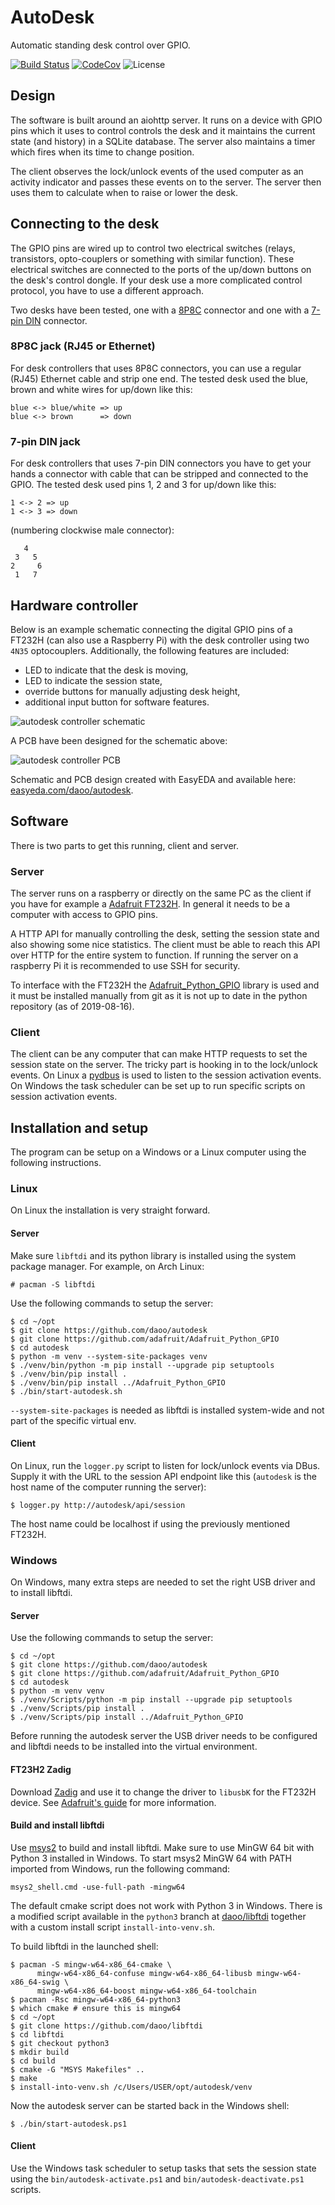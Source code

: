 # AutoDesk

Automatic standing desk control over GPIO.

[![Build Status](https://travis-ci.org/daoo/autodesk.svg?branch=master)](https://travis-ci.org/daoo/autodesk)
[![CodeCov](https://codecov.io/gh/daoo/autodesk/branch/master/graph/badge.svg)](https://codecov.io/gh/daoo/autodesk)
![License](https://img.shields.io/github/license/daoo/autodesk.svg)

## Design

The software is built around an aiohttp server. It runs on a device with GPIO
pins which it uses to control controls the desk and it maintains the current
state (and history) in a SQLite database. The server also maintains a timer
which fires when its time to change position.

The client observes the lock/unlock events of the used computer as an activity
indicator and passes these events on to the server. The server then uses
them to calculate when to raise or lower the desk.

## Connecting to the desk

The GPIO pins are wired up to control two electrical switches (relays,
transistors, opto-couplers or something with similar function). These
electrical switches are connected to the ports of the up/down buttons on the
desk's control dongle. If your desk use a more complicated control protocol,
you have to use a different approach.

Two desks have been tested, one with a
[8P8C](https://en.wikipedia.org/wiki/Modular_connector#8P8C) connector and one
with a [7-pin DIN](https://en.wikipedia.org/wiki/DIN_connector) connector.

### 8P8C jack (RJ45 or Ethernet)

For desk controllers that uses 8P8C connectors, you can use a regular (RJ45)
Ethernet cable and strip one end. The tested desk used the blue, brown and
white wires for up/down like this:

    blue <-> blue/white => up
    blue <-> brown      => down

### 7-pin DIN jack

For desk controllers that uses 7-pin DIN connectors you have to get your hands
a connector with cable that can be stripped and connected to the GPIO. The
tested desk used pins 1, 2 and 3 for up/down like this:

    1 <-> 2 => up
    1 <-> 3 => down

(numbering clockwise male connector):

       4
     3   5
    2     6
     1   7

## Hardware controller

Below is an example schematic connecting the digital GPIO pins of a FT232H (can
also use a Raspberry Pi) with the desk controller using two `4N35`
optocouplers. Additionally, the following features are included:

  * LED to indicate that the desk is moving,
  * LED to indicate the session state,
  * override buttons for manually adjusting desk height,
  * additional input button for software features.

![autodesk controller schematic](./schematic.svg)

A PCB have been designed for the schematic above:

![autodesk controller PCB](./pcb.svg)

Schematic and PCB design created with EasyEDA and available here:
[easyeda.com/daoo/autodesk](https://easyeda.com/daoo/autodesk).

## Software

There is two parts to get this running, client and server.

### Server

The server runs on a raspberry or directly on the same PC as the client if you have
for example a [Adafruit FT232H](https://learn.adafruit.com/adafruit-ft232h-breakout/overview).
In general it needs to be a computer with access to GPIO pins.

A HTTP API for manually controlling the desk, setting the session state and
also showing some nice statistics. The client must be able to reach this API
over HTTP for the entire system to function. If running the server on a
raspberry Pi it is recommended to use SSH for security.

To interface with the FT232H the
[Adafruit_Python_GPIO](https://github.com/adafruit/Adafruit_Python_GPIO)
library is used and it must be installed manually from git as it is not up to
date in the python repository (as of 2019-08-16).

### Client

The client can be any computer that can make HTTP requests to set the session
state on the server. The tricky part is hooking in to the lock/unlock events.
On Linux a [pydbus](https://github.com/LEW21/pydbus) is used to listen to the
session activation events. On Windows the task scheduler can be set up to run
specific scripts on session activation events.

## Installation and setup

The program can be setup on a Windows or a Linux computer using the following
instructions.

### Linux

On Linux the installation is very straight forward.

#### Server

Make sure `libftdi` and its python library is installed using the
system package manager. For example, on Arch Linux:

    # pacman -S libftdi

Use the following commands to setup the server:

    $ cd ~/opt
    $ git clone https://github.com/daoo/autodesk
    $ git clone https://github.com/adafruit/Adafruit_Python_GPIO
    $ cd autodesk
    $ python -m venv --system-site-packages venv
    $ ./venv/bin/python -m pip install --upgrade pip setuptools
    $ ./venv/bin/pip install .
    $ ./venv/bin/pip install ../Adafruit_Python_GPIO
    $ ./bin/start-autodesk.sh

`--system-site-packages` is needed as libftdi is installed
system-wide and not part of the specific virtual env.

#### Client

On Linux, run the `logger.py` script to listen for lock/unlock events via DBus.
Supply it with the URL to the session API endpoint like this (`autodesk` is the
host name of the computer running the server):

    $ logger.py http://autodesk/api/session

The host name could be localhost if using the previously mentioned FT232H.

### Windows

On Windows, many extra steps are needed to set the right USB driver and
to install libftdi.

#### Server

Use the following commands to setup the server:

    $ cd ~/opt
    $ git clone https://github.com/daoo/autodesk
    $ git clone https://github.com/adafruit/Adafruit_Python_GPIO
    $ cd autodesk
    $ python -m venv venv
    $ ./venv/Scripts/python -m pip install --upgrade pip setuptools
    $ ./venv/Scripts/pip install .
    $ ./venv/Scripts/pip install ../Adafruit_Python_GPIO

Before running the autodesk server the USB driver needs to be configured and
libftdi needs to be installed into the virtual environment.

#### FT23H2 Zadig

Download [Zadig](http://zadig.akeo.ie/) and use it to change the driver to
`libusbK` for the FT232H device. See [Adafruit's
guide](https://learn.adafruit.com/adafruit-ft232h-breakout/windows-setup) for
more information.

#### Build and install libftdi

Use [msys2](https://www.msys2.org/) to build and install libftdi. Make sure to
use MinGW 64 bit with Python 3 installed in Windows. To start msys2 MinGW 64
with PATH imported from Windows, run the following command:

    msys2_shell.cmd -use-full-path -mingw64

The default cmake script does not work with Python 3 in Windows. There is a
modified script available in the `python3` branch at
[daoo/libftdi](https://github.com/daoo/libftdi) together with a custom install
script `install-into-venv.sh`.

To build libftdi in the launched shell:

    $ pacman -S mingw-w64-x86_64-cmake \
          mingw-w64-x86_64-confuse mingw-w64-x86_64-libusb mingw-w64-x86_64-swig \
          mingw-w64-x86_64-boost mingw-w64-x86_64-toolchain
    $ pacman -Rsc mingw-w64-x86_64-python3
    $ which cmake # ensure this is mingw64
    $ cd ~/opt
    $ git clone https://github.com/daoo/libftdi
    $ cd libftdi
    $ git checkout python3
    $ mkdir build
    $ cd build
    $ cmake -G "MSYS Makefiles" ..
    $ make
    $ install-into-venv.sh /c/Users/USER/opt/autodesk/venv

Now the autodesk server can be started back in the Windows shell:

    $ ./bin/start-autodesk.ps1

#### Client

Use the Windows task scheduler to setup tasks that sets the session state using
the `bin/autodesk-activate.ps1` and `bin/autodesk-deactivate.ps1` scripts.
